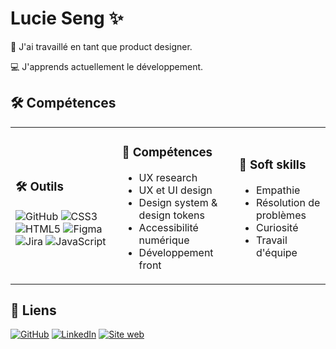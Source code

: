 # Lucie Seng ✨

🎨 J'ai travaillé en tant que product designer.

💻 J'apprends actuellement le développement.

## 🛠️ Compétences 
<table><tr>
<td>
<h3>🛠️ Outils</h3>
<div>
<img alt="GitHub" src="https://img.shields.io/badge/GitHub-181717?style=flat&logo=github&logoColor=white" />
<img alt="CSS3" src="https://img.shields.io/badge/CSS3-1572B6?style=flat&logo=css3&logoColor=white" />
<img alt="HTML5" src="https://img.shields.io/badge/HTML5-E34F26?style=flat&logo=html5&logoColor=white" />
<img alt="Figma" src="https://img.shields.io/badge/Figma-F24E1E?style=flat&logo=figma&logoColor=white" />
<img alt="Jira" src="https://img.shields.io/badge/Jira-0052CC?style=flat&logo=jira&logoColor=white" />
<img alt="JavaScript" src="https://img.shields.io/badge/JavaScript-F7DF1E?style=flat&logo=javascript&logoColor=white" />
</div>
</td>
<td>
<h3>🤝 Compétences</h3>
<ul>
<li>UX research</li>
  <li>UX et UI design</li>
  <li>Design system & design tokens</li>
  <li>Accessibilité numérique</li>
  <li>Développement front</li>
</ul>
</td>
  <td>
<h3>🤝 Soft skills</h3>
<ul>
<li>Empathie</li>
  <li>Résolution de problèmes</li>
  <li>Curiosité</li>
  <li>Travail d'équipe</li>
</ul>
</td>
</tr></table>

## 🔗 Liens
[![GitHub](https://img.shields.io/badge/GitHub-181717?logo=github&logoColor=white)](https://github.com/LucieSng)
[![LinkedIn](https://img.shields.io/badge/LinkedIn-0A66C2?logo=linkedin&logoColor=white)](https://www.linkedin.com/in/lucie-seng-a640b6a3/)
[![Site web](https://img.shields.io/badge/Site%20web-0ea5e9?logoColor=white)](https://www.behance.net/LucieSg?locale=fr_FR)
